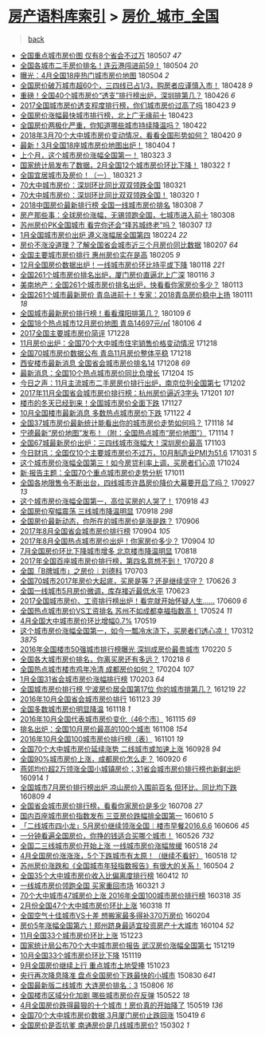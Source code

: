 [房产语料库索引](../../README.md)  > [房价_城市_全国](房价_城市_全国.md)
====
> [back](../README.md)

- [全国重点城市房价图 仅有8个省会不过万](http://jkwz.applinzi.com/ittc/7100347257935365131.html#%E5%85%A8%E5%9B%BD%E9%87%8D%E7%82%B9%E5%9F%8E%E5%B8%82%E6%88%BF%E4%BB%B7%E5%9B%BE+%E4%BB%85%E6%9C%898%E4%B8%AA%E7%9C%81%E4%BC%9A%E4%B8%8D%E8%BF%87%E4%B8%87) 180507 *47* 
- [全国各城市二手房价排名！连云港闯进前59！](http://jkwz.applinzi.com/ittc/7099377667956802576.html#%E5%85%A8%E5%9B%BD%E5%90%84%E5%9F%8E%E5%B8%82%E4%BA%8C%E6%89%8B%E6%88%BF%E4%BB%B7%E6%8E%92%E5%90%8D%EF%BC%81%E8%BF%9E%E4%BA%91%E6%B8%AF%E9%97%AF%E8%BF%9B%E5%89%8D59%EF%BC%81) 180504 *20* 
- [曝光：4月全国18座热门城市房价地图](http://jkwz.applinzi.com/ittc/7099201339487945734.html#%E6%9B%9D%E5%85%89%EF%BC%9A4%E6%9C%88%E5%85%A8%E5%9B%BD18%E5%BA%A7%E7%83%AD%E9%97%A8%E5%9F%8E%E5%B8%82%E6%88%BF%E4%BB%B7%E5%9C%B0%E5%9B%BE) 180504 *2* 
- [全国房价破万城市超60个，三四线已占1/3，购房者应谨慎入市！](http://jkwz.applinzi.com/ittc/7097118035834045456.html#%E5%85%A8%E5%9B%BD%E6%88%BF%E4%BB%B7%E7%A0%B4%E4%B8%87%E5%9F%8E%E5%B8%82%E8%B6%8560%E4%B8%AA%EF%BC%8C%E4%B8%89%E5%9B%9B%E7%BA%BF%E5%B7%B2%E5%8D%A01%2F3%EF%BC%8C%E8%B4%AD%E6%88%BF%E8%80%85%E5%BA%94%E8%B0%A8%E6%85%8E%E5%85%A5%E5%B8%82%EF%BC%81) 180428 *9* 
- [重磅！全国40个城市房价“透支”排行榜出炉，深圳排第几？](http://jkwz.applinzi.com/ittc/7096356630105162758.html#%E9%87%8D%E7%A3%85%EF%BC%81%E5%85%A8%E5%9B%BD40%E4%B8%AA%E5%9F%8E%E5%B8%82%E6%88%BF%E4%BB%B7%E2%80%9C%E9%80%8F%E6%94%AF%E2%80%9D%E6%8E%92%E8%A1%8C%E6%A6%9C%E5%87%BA%E7%82%89%EF%BC%8C%E6%B7%B1%E5%9C%B3%E6%8E%92%E7%AC%AC%E5%87%A0%EF%BC%9F) 180426 *6* 
- [2017全国城市房价透支程度排行榜，你们城市房价过高了吗](http://jkwz.applinzi.com/ittc/7095285945878447115.html#2017%E5%85%A8%E5%9B%BD%E5%9F%8E%E5%B8%82%E6%88%BF%E4%BB%B7%E9%80%8F%E6%94%AF%E7%A8%8B%E5%BA%A6%E6%8E%92%E8%A1%8C%E6%A6%9C%EF%BC%8C%E4%BD%A0%E4%BB%AC%E5%9F%8E%E5%B8%82%E6%88%BF%E4%BB%B7%E8%BF%87%E9%AB%98%E4%BA%86%E5%90%97) 180423 *9* 
- [全国房价涨幅最快城市排行榜，北上广无缘前十](http://jkwz.applinzi.com/ittc/7095138249209283595.html#%E5%85%A8%E5%9B%BD%E6%88%BF%E4%BB%B7%E6%B6%A8%E5%B9%85%E6%9C%80%E5%BF%AB%E5%9F%8E%E5%B8%82%E6%8E%92%E8%A1%8C%E6%A6%9C%EF%BC%8C%E5%8C%97%E4%B8%8A%E5%B9%BF%E6%97%A0%E7%BC%98%E5%89%8D%E5%8D%81) 180423  
- [全国房价两极化严重，你知道哪些城市持续降温吗？](http://jkwz.applinzi.com/ittc/7094377355386815505.html#%E5%85%A8%E5%9B%BD%E6%88%BF%E4%BB%B7%E4%B8%A4%E6%9E%81%E5%8C%96%E4%B8%A5%E9%87%8D%EF%BC%8C%E4%BD%A0%E7%9F%A5%E9%81%93%E5%93%AA%E4%BA%9B%E5%9F%8E%E5%B8%82%E6%8C%81%E7%BB%AD%E9%99%8D%E6%B8%A9%E5%90%97%EF%BC%9F) 180422  
- [2018年3月70个大中城市房价变动情况，看看全国形势如何？](http://jkwz.applinzi.com/ittc/7094208046589019147.html#2018%E5%B9%B43%E6%9C%8870%E4%B8%AA%E5%A4%A7%E4%B8%AD%E5%9F%8E%E5%B8%82%E6%88%BF%E4%BB%B7%E5%8F%98%E5%8A%A8%E6%83%85%E5%86%B5%EF%BC%8C%E7%9C%8B%E7%9C%8B%E5%85%A8%E5%9B%BD%E5%BD%A2%E5%8A%BF%E5%A6%82%E4%BD%95%EF%BC%9F) 180420 *9* 
- [最新！3月全国18座城市房价地图出炉！](http://jkwz.applinzi.com/ittc/7088068670272308235.html#%E6%9C%80%E6%96%B0%EF%BC%813%E6%9C%88%E5%85%A8%E5%9B%BD18%E5%BA%A7%E5%9F%8E%E5%B8%82%E6%88%BF%E4%BB%B7%E5%9C%B0%E5%9B%BE%E5%87%BA%E7%82%89%EF%BC%81) 180404 *1* 
- [上个月，这个城市房价涨幅全国第一！](http://jkwz.applinzi.com/ittc/7083682649703187462.html#%E4%B8%8A%E4%B8%AA%E6%9C%88%EF%BC%8C%E8%BF%99%E4%B8%AA%E5%9F%8E%E5%B8%82%E6%88%BF%E4%BB%B7%E6%B6%A8%E5%B9%85%E5%85%A8%E5%9B%BD%E7%AC%AC%E4%B8%80%EF%BC%81) 180323 *3* 
- [国家统计局发布了数据，2月全国12个城市房价环比下降！](http://jkwz.applinzi.com/ittc/7083215321018401809.html#%E5%9B%BD%E5%AE%B6%E7%BB%9F%E8%AE%A1%E5%B1%80%E5%8F%91%E5%B8%83%E4%BA%86%E6%95%B0%E6%8D%AE%EF%BC%8C2%E6%9C%88%E5%85%A8%E5%9B%BD12%E4%B8%AA%E5%9F%8E%E5%B8%82%E6%88%BF%E4%BB%B7%E7%8E%AF%E6%AF%94%E4%B8%8B%E9%99%8D%EF%BC%81) 180322 *1* 
- [全国宜居城市及房价！（一）](http://jkwz.applinzi.com/ittc/7083020939619222538.html#%E5%85%A8%E5%9B%BD%E5%AE%9C%E5%B1%85%E5%9F%8E%E5%B8%82%E5%8F%8A%E6%88%BF%E4%BB%B7%EF%BC%81%EF%BC%88%E4%B8%80%EF%BC%89) 180321 *3* 
- [70大中城市房价：深圳环比同比双双领跌全国](http://jkwz.applinzi.com/ittc/7082616119162831878.html#70%E5%A4%A7%E4%B8%AD%E5%9F%8E%E5%B8%82%E6%88%BF%E4%BB%B7%EF%BC%9A%E6%B7%B1%E5%9C%B3%E7%8E%AF%E6%AF%94%E5%90%8C%E6%AF%94%E5%8F%8C%E5%8F%8C%E9%A2%86%E8%B7%8C%E5%85%A8%E5%9B%BD) 180321  
- [70大中城市房价：深圳环比同比双双领跌全国！](http://jkwz.applinzi.com/ittc/7082600842098377734.html#70%E5%A4%A7%E4%B8%AD%E5%9F%8E%E5%B8%82%E6%88%BF%E4%BB%B7%EF%BC%9A%E6%B7%B1%E5%9C%B3%E7%8E%AF%E6%AF%94%E5%90%8C%E6%AF%94%E5%8F%8C%E5%8F%8C%E9%A2%86%E8%B7%8C%E5%85%A8%E5%9B%BD%EF%BC%81) 180320 *1* 
- [2018中国房价最新排行榜 全国一线城市房价排名](http://jkwz.applinzi.com/ittc/7078154252717655057.html#2018%E4%B8%AD%E5%9B%BD%E6%88%BF%E4%BB%B7%E6%9C%80%E6%96%B0%E6%8E%92%E8%A1%8C%E6%A6%9C+%E5%85%A8%E5%9B%BD%E4%B8%80%E7%BA%BF%E5%9F%8E%E5%B8%82%E6%88%BF%E4%BB%B7%E6%8E%92%E5%90%8D) 180308 *7* 
- [房产那些事：全球房价涨幅，无锡领跑全国，七城市进入前十](http://jkwz.applinzi.com/ittc/7077655520779715595.html#%E6%88%BF%E4%BA%A7%E9%82%A3%E4%BA%9B%E4%BA%8B%EF%BC%9A%E5%85%A8%E7%90%83%E6%88%BF%E4%BB%B7%E6%B6%A8%E5%B9%85%EF%BC%8C%E6%97%A0%E9%94%A1%E9%A2%86%E8%B7%91%E5%85%A8%E5%9B%BD%EF%BC%8C%E4%B8%83%E5%9F%8E%E5%B8%82%E8%BF%9B%E5%85%A5%E5%89%8D%E5%8D%81) 180308  
- [苏州房价PK全国城市 看完你还会“择苏城终老”吗？](http://jkwz.applinzi.com/ittc/7077776377522947089.html#%E8%8B%8F%E5%B7%9E%E6%88%BF%E4%BB%B7PK%E5%85%A8%E5%9B%BD%E5%9F%8E%E5%B8%82+%E7%9C%8B%E5%AE%8C%E4%BD%A0%E8%BF%98%E4%BC%9A%E2%80%9C%E6%8B%A9%E8%8B%8F%E5%9F%8E%E7%BB%88%E8%80%81%E2%80%9D%E5%90%97%EF%BC%9F) 180307 *13* 
- [1月全国城市房价出炉 遵义涨幅居全国第四](http://jkwz.applinzi.com/ittc/7073699949131072519.html#1%E6%9C%88%E5%85%A8%E5%9B%BD%E5%9F%8E%E5%B8%82%E6%88%BF%E4%BB%B7%E5%87%BA%E7%82%89+%E9%81%B5%E4%B9%89%E6%B6%A8%E5%B9%85%E5%B1%85%E5%85%A8%E5%9B%BD%E7%AC%AC%E5%9B%9B) 180224 *22* 
- [房价不涨没道理？了解全国省会城市近三个月房价同比数据](http://jkwz.applinzi.com/ittc/7067347836033565703.html#%E6%88%BF%E4%BB%B7%E4%B8%8D%E6%B6%A8%E6%B2%A1%E9%81%93%E7%90%86%EF%BC%9F%E4%BA%86%E8%A7%A3%E5%85%A8%E5%9B%BD%E7%9C%81%E4%BC%9A%E5%9F%8E%E5%B8%82%E8%BF%91%E4%B8%89%E4%B8%AA%E6%9C%88%E6%88%BF%E4%BB%B7%E5%90%8C%E6%AF%94%E6%95%B0%E6%8D%AE) 180207 *64* 
- [全国主要城市房价排行 惠州房价实在是高](http://jkwz.applinzi.com/ittc/7066611949331022865.html#%E5%85%A8%E5%9B%BD%E4%B8%BB%E8%A6%81%E5%9F%8E%E5%B8%82%E6%88%BF%E4%BB%B7%E6%8E%92%E8%A1%8C+%E6%83%A0%E5%B7%9E%E6%88%BF%E4%BB%B7%E5%AE%9E%E5%9C%A8%E6%98%AF%E9%AB%98) 180205 *9* 
- [12月全国房价数据出炉！一线城市房价环比持平或下降](http://jkwz.applinzi.com/ittc/7059850782340285457.html#12%E6%9C%88%E5%85%A8%E5%9B%BD%E6%88%BF%E4%BB%B7%E6%95%B0%E6%8D%AE%E5%87%BA%E7%82%89%EF%BC%81%E4%B8%80%E7%BA%BF%E5%9F%8E%E5%B8%82%E6%88%BF%E4%BB%B7%E7%8E%AF%E6%AF%94%E6%8C%81%E5%B9%B3%E6%88%96%E4%B8%8B%E9%99%8D) 180118 *221* 
- [全国261个城市房价排名出炉，厦门房价直逼北上广深](http://jkwz.applinzi.com/ittc/7059281717745943568.html#%E5%85%A8%E5%9B%BD261%E4%B8%AA%E5%9F%8E%E5%B8%82%E6%88%BF%E4%BB%B7%E6%8E%92%E5%90%8D%E5%87%BA%E7%82%89%EF%BC%8C%E5%8E%A6%E9%97%A8%E6%88%BF%E4%BB%B7%E7%9B%B4%E9%80%BC%E5%8C%97%E4%B8%8A%E5%B9%BF%E6%B7%B1) 180116 *3* 
- [美南地产：全国261个城市房价排名出炉，快看看你家房价多少？](http://jkwz.applinzi.com/ittc/7058023132638479366.html#%E7%BE%8E%E5%8D%97%E5%9C%B0%E4%BA%A7%EF%BC%9A%E5%85%A8%E5%9B%BD261%E4%B8%AA%E5%9F%8E%E5%B8%82%E6%88%BF%E4%BB%B7%E6%8E%92%E5%90%8D%E5%87%BA%E7%82%89%EF%BC%8C%E5%BF%AB%E7%9C%8B%E7%9C%8B%E4%BD%A0%E5%AE%B6%E6%88%BF%E4%BB%B7%E5%A4%9A%E5%B0%91%EF%BC%9F) 180113  
- [全国261个城市最新房价 青岛进前十！专家：2018青岛房价稳中上扬](http://jkwz.applinzi.com/ittc/7057323287833478154.html#%E5%85%A8%E5%9B%BD261%E4%B8%AA%E5%9F%8E%E5%B8%82%E6%9C%80%E6%96%B0%E6%88%BF%E4%BB%B7+%E9%9D%92%E5%B2%9B%E8%BF%9B%E5%89%8D%E5%8D%81%EF%BC%81%E4%B8%93%E5%AE%B6%EF%BC%9A2018%E9%9D%92%E5%B2%9B%E6%88%BF%E4%BB%B7%E7%A8%B3%E4%B8%AD%E4%B8%8A%E6%89%AC) 180111 *18* 
- [全国城市最新房价排行榜！看看濮阳排第几？](http://jkwz.applinzi.com/ittc/7056629235563627537.html#%E5%85%A8%E5%9B%BD%E5%9F%8E%E5%B8%82%E6%9C%80%E6%96%B0%E6%88%BF%E4%BB%B7%E6%8E%92%E8%A1%8C%E6%A6%9C%EF%BC%81%E7%9C%8B%E7%9C%8B%E6%BF%AE%E9%98%B3%E6%8E%92%E7%AC%AC%E5%87%A0%EF%BC%9F) 180109 *6* 
- [全国18个热点城市12月房价地图 青岛14697元/㎡](http://jkwz.applinzi.com/ittc/7055508671792940049.html#%E5%85%A8%E5%9B%BD18%E4%B8%AA%E7%83%AD%E7%82%B9%E5%9F%8E%E5%B8%8212%E6%9C%88%E6%88%BF%E4%BB%B7%E5%9C%B0%E5%9B%BE+%E9%9D%92%E5%B2%9B14697%E5%85%83%2F%E3%8E%A1) 180106 *4* 
- [2017全国主要城市房价简评](http://jkwz.applinzi.com/ittc/7052150398373069841.html#2017%E5%85%A8%E5%9B%BD%E4%B8%BB%E8%A6%81%E5%9F%8E%E5%B8%82%E6%88%BF%E4%BB%B7%E7%AE%80%E8%AF%84) 171228  
- [11月房价出炉：全国70个大中城市住宅销售价格变动情况](http://jkwz.applinzi.com/ittc/7048462745647711248.html#11%E6%9C%88%E6%88%BF%E4%BB%B7%E5%87%BA%E7%82%89%EF%BC%9A%E5%85%A8%E5%9B%BD70%E4%B8%AA%E5%A4%A7%E4%B8%AD%E5%9F%8E%E5%B8%82%E4%BD%8F%E5%AE%85%E9%94%80%E5%94%AE%E4%BB%B7%E6%A0%BC%E5%8F%98%E5%8A%A8%E6%83%85%E5%86%B5) 171218  
- [全国70城市房价数据公布 青岛11月房价整体平稳](http://jkwz.applinzi.com/ittc/7048432529084777488.html#%E5%85%A8%E5%9B%BD70%E5%9F%8E%E5%B8%82%E6%88%BF%E4%BB%B7%E6%95%B0%E6%8D%AE%E5%85%AC%E5%B8%83+%E9%9D%92%E5%B2%9B11%E6%9C%88%E6%88%BF%E4%BB%B7%E6%95%B4%E4%BD%93%E5%B9%B3%E7%A8%B3) 171218  
- [西安楼市最新消息 全国省会城市房价排名14](http://jkwz.applinzi.com/ittc/7044673342013965328.html#%E8%A5%BF%E5%AE%89%E6%A5%BC%E5%B8%82%E6%9C%80%E6%96%B0%E6%B6%88%E6%81%AF+%E5%85%A8%E5%9B%BD%E7%9C%81%E4%BC%9A%E5%9F%8E%E5%B8%82%E6%88%BF%E4%BB%B7%E6%8E%92%E5%90%8D14) 171208 *69* 
- [最新消息：全国10个热点城市房价同比负增长](http://jkwz.applinzi.com/ittc/7043225037769802768.html#%E6%9C%80%E6%96%B0%E6%B6%88%E6%81%AF%EF%BC%9A%E5%85%A8%E5%9B%BD10%E4%B8%AA%E7%83%AD%E7%82%B9%E5%9F%8E%E5%B8%82%E6%88%BF%E4%BB%B7%E5%90%8C%E6%AF%94%E8%B4%9F%E5%A2%9E%E9%95%BF) 171204 *15* 
- [今日之声：11月主流城市二手房房价排行出炉，南京位列全国第七](http://jkwz.applinzi.com/ittc/7042613662487938064.html#%E4%BB%8A%E6%97%A5%E4%B9%8B%E5%A3%B0%EF%BC%9A11%E6%9C%88%E4%B8%BB%E6%B5%81%E5%9F%8E%E5%B8%82%E4%BA%8C%E6%89%8B%E6%88%BF%E6%88%BF%E4%BB%B7%E6%8E%92%E8%A1%8C%E5%87%BA%E7%82%89%EF%BC%8C%E5%8D%97%E4%BA%AC%E4%BD%8D%E5%88%97%E5%85%A8%E5%9B%BD%E7%AC%AC%E4%B8%83) 171202  
- [2017年11月全国省会城市房价排行榜：杭州房价逼近3字头](http://jkwz.applinzi.com/ittc/7042155654960120848.html#2017%E5%B9%B411%E6%9C%88%E5%85%A8%E5%9B%BD%E7%9C%81%E4%BC%9A%E5%9F%8E%E5%B8%82%E6%88%BF%E4%BB%B7%E6%8E%92%E8%A1%8C%E6%A6%9C%EF%BC%9A%E6%9D%AD%E5%B7%9E%E6%88%BF%E4%BB%B7%E9%80%BC%E8%BF%913%E5%AD%97%E5%A4%B4) 171201 *101* 
- [楼市的冬天已经到来！全国城市房价全面下跌](http://jkwz.applinzi.com/ittc/7040535589441504273.html#%E6%A5%BC%E5%B8%82%E7%9A%84%E5%86%AC%E5%A4%A9%E5%B7%B2%E7%BB%8F%E5%88%B0%E6%9D%A5%EF%BC%81%E5%85%A8%E5%9B%BD%E5%9F%8E%E5%B8%82%E6%88%BF%E4%BB%B7%E5%85%A8%E9%9D%A2%E4%B8%8B%E8%B7%8C) 171127  
- [10月全国楼市最新消息 多数热点城市房价下跌](http://jkwz.applinzi.com/ittc/7038737465685328912.html#10%E6%9C%88%E5%85%A8%E5%9B%BD%E6%A5%BC%E5%B8%82%E6%9C%80%E6%96%B0%E6%B6%88%E6%81%AF+%E5%A4%9A%E6%95%B0%E7%83%AD%E7%82%B9%E5%9F%8E%E5%B8%82%E6%88%BF%E4%BB%B7%E4%B8%8B%E8%B7%8C) 171122 *4* 
- [全国37城市房价最新统计能看出你的城市房价走势如何吗？](http://jkwz.applinzi.com/ittc/7037344746895311888.html#%E5%85%A8%E5%9B%BD37%E5%9F%8E%E5%B8%82%E6%88%BF%E4%BB%B7%E6%9C%80%E6%96%B0%E7%BB%9F%E8%AE%A1%E8%83%BD%E7%9C%8B%E5%87%BA%E4%BD%A0%E7%9A%84%E5%9F%8E%E5%B8%82%E6%88%BF%E4%BB%B7%E8%B5%B0%E5%8A%BF%E5%A6%82%E4%BD%95%E5%90%97%EF%BC%9F) 171118 *14* 
- [宁德最新“房价地图”发布！（附：全国热点城市“房价地图”）](http://jkwz.applinzi.com/ittc/7035857465936184336.html#%E5%AE%81%E5%BE%B7%E6%9C%80%E6%96%B0%E2%80%9C%E6%88%BF%E4%BB%B7%E5%9C%B0%E5%9B%BE%E2%80%9D%E5%8F%91%E5%B8%83%EF%BC%81%EF%BC%88%E9%99%84%EF%BC%9A%E5%85%A8%E5%9B%BD%E7%83%AD%E7%82%B9%E5%9F%8E%E5%B8%82%E2%80%9C%E6%88%BF%E4%BB%B7%E5%9C%B0%E5%9B%BE%E2%80%9D%EF%BC%89) 171114 *1* 
- [全国67城最新房价出炉：三四线城市涨幅大！深圳房价最高](http://jkwz.applinzi.com/ittc/7031680375808590865.html#%E5%85%A8%E5%9B%BD67%E5%9F%8E%E6%9C%80%E6%96%B0%E6%88%BF%E4%BB%B7%E5%87%BA%E7%82%89%EF%BC%9A%E4%B8%89%E5%9B%9B%E7%BA%BF%E5%9F%8E%E5%B8%82%E6%B6%A8%E5%B9%85%E5%A4%A7%EF%BC%81%E6%B7%B1%E5%9C%B3%E6%88%BF%E4%BB%B7%E6%9C%80%E9%AB%98) 171103  
- [今日财讯：全国仅10个主要城市房价不过万，10月制造业PMI为51.6](http://jkwz.applinzi.com/ittc/7030642626531951632.html#%E4%BB%8A%E6%97%A5%E8%B4%A2%E8%AE%AF%EF%BC%9A%E5%85%A8%E5%9B%BD%E4%BB%8510%E4%B8%AA%E4%B8%BB%E8%A6%81%E5%9F%8E%E5%B8%82%E6%88%BF%E4%BB%B7%E4%B8%8D%E8%BF%87%E4%B8%87%EF%BC%8C10%E6%9C%88%E5%88%B6%E9%80%A0%E4%B8%9APMI%E4%B8%BA51.6) 171031 *5* 
- [这个城市房价涨幅全国第三！如今房贷利率上调，买房者们心凉](http://jkwz.applinzi.com/ittc/7028065120100549649.html#%E8%BF%99%E4%B8%AA%E5%9F%8E%E5%B8%82%E6%88%BF%E4%BB%B7%E6%B6%A8%E5%B9%85%E5%85%A8%E5%9B%BD%E7%AC%AC%E4%B8%89%EF%BC%81%E5%A6%82%E4%BB%8A%E6%88%BF%E8%B4%B7%E5%88%A9%E7%8E%87%E4%B8%8A%E8%B0%83%EF%BC%8C%E4%B9%B0%E6%88%BF%E8%80%85%E4%BB%AC%E5%BF%83%E5%87%89) 171024  
- [新·报告主题：全国70个重点城市房价走势分析](http://jkwz.applinzi.com/ittc/7023123935711986704.html#%E6%96%B0%C2%B7%E6%8A%A5%E5%91%8A%E4%B8%BB%E9%A2%98%EF%BC%9A%E5%85%A8%E5%9B%BD70%E4%B8%AA%E9%87%8D%E7%82%B9%E5%9F%8E%E5%B8%82%E6%88%BF%E4%BB%B7%E8%B5%B0%E5%8A%BF%E5%88%86%E6%9E%90) 171011  
- [全国各地限售令不断出台，四线城市许昌房价降价大幕要开启了吗？](http://jkwz.applinzi.com/ittc/7017996740018570256.html#%E5%85%A8%E5%9B%BD%E5%90%84%E5%9C%B0%E9%99%90%E5%94%AE%E4%BB%A4%E4%B8%8D%E6%96%AD%E5%87%BA%E5%8F%B0%EF%BC%8C%E5%9B%9B%E7%BA%BF%E5%9F%8E%E5%B8%82%E8%AE%B8%E6%98%8C%E6%88%BF%E4%BB%B7%E9%99%8D%E4%BB%B7%E5%A4%A7%E5%B9%95%E8%A6%81%E5%BC%80%E5%90%AF%E4%BA%86%E5%90%97%EF%BC%9F) 170927 *13* 
- [这个城市房价涨幅全国第一，高位买房的人哭了！](http://jkwz.applinzi.com/ittc/7014691601287496720.html#%E8%BF%99%E4%B8%AA%E5%9F%8E%E5%B8%82%E6%88%BF%E4%BB%B7%E6%B6%A8%E5%B9%85%E5%85%A8%E5%9B%BD%E7%AC%AC%E4%B8%80%EF%BC%8C%E9%AB%98%E4%BD%8D%E4%B9%B0%E6%88%BF%E7%9A%84%E4%BA%BA%E5%93%AD%E4%BA%86%EF%BC%81) 170918 *43* 
- [全国房价窄幅震荡 三线城市降温明显](http://jkwz.applinzi.com/ittc/7014592943552463889.html#%E5%85%A8%E5%9B%BD%E6%88%BF%E4%BB%B7%E7%AA%84%E5%B9%85%E9%9C%87%E8%8D%A1+%E4%B8%89%E7%BA%BF%E5%9F%8E%E5%B8%82%E9%99%8D%E6%B8%A9%E6%98%8E%E6%98%BE) 170918 *298* 
- [全国房价最新动态，你所在的城市房价是涨是跌？](http://jkwz.applinzi.com/ittc/7010209441599980560.html#%E5%85%A8%E5%9B%BD%E6%88%BF%E4%BB%B7%E6%9C%80%E6%96%B0%E5%8A%A8%E6%80%81%EF%BC%8C%E4%BD%A0%E6%89%80%E5%9C%A8%E7%9A%84%E5%9F%8E%E5%B8%82%E6%88%BF%E4%BB%B7%E6%98%AF%E6%B6%A8%E6%98%AF%E8%B7%8C%EF%BC%9F) 170906  
- [2017年8月全国省会城市房价排行榜](http://jkwz.applinzi.com/ittc/7009501604607427600.html#2017%E5%B9%B48%E6%9C%88%E5%85%A8%E5%9B%BD%E7%9C%81%E4%BC%9A%E5%9F%8E%E5%B8%82%E6%88%BF%E4%BB%B7%E6%8E%92%E8%A1%8C%E6%A6%9C) 170904 *105* 
- [2017年8月全国热点城市房价出炉！你家房价多少？](http://jkwz.applinzi.com/ittc/7009483663811822608.html#2017%E5%B9%B48%E6%9C%88%E5%85%A8%E5%9B%BD%E7%83%AD%E7%82%B9%E5%9F%8E%E5%B8%82%E6%88%BF%E4%BB%B7%E5%87%BA%E7%82%89%EF%BC%81%E4%BD%A0%E5%AE%B6%E6%88%BF%E4%BB%B7%E5%A4%9A%E5%B0%91%EF%BC%9F) 170904 *10* 
- [7月全国房价环比下降城市增多 北京楼市降温明显](http://jkwz.applinzi.com/ittc/7003175269425480720.html#7%E6%9C%88%E5%85%A8%E5%9B%BD%E6%88%BF%E4%BB%B7%E7%8E%AF%E6%AF%94%E4%B8%8B%E9%99%8D%E5%9F%8E%E5%B8%82%E5%A2%9E%E5%A4%9A+%E5%8C%97%E4%BA%AC%E6%A5%BC%E5%B8%82%E9%99%8D%E6%B8%A9%E6%98%8E%E6%98%BE) 170818  
- [2017年全国百座城市房价排行榜，第四名意想不到！](http://jkwz.applinzi.com/ittc/6992331570919506960.html#2017%E5%B9%B4%E5%85%A8%E5%9B%BD%E7%99%BE%E5%BA%A7%E5%9F%8E%E5%B8%82%E6%88%BF%E4%BB%B7%E6%8E%92%E8%A1%8C%E6%A6%9C%EF%BC%8C%E7%AC%AC%E5%9B%9B%E5%90%8D%E6%84%8F%E6%83%B3%E4%B8%8D%E5%88%B0%EF%BC%81) 170720 *8* 
- [全国「B牌城市」之房价︱刘德科](http://jkwz.applinzi.com/ittc/6986044966953288709.html#%E5%85%A8%E5%9B%BD%E3%80%8CB%E7%89%8C%E5%9F%8E%E5%B8%82%E3%80%8D%E4%B9%8B%E6%88%BF%E4%BB%B7%EF%B8%B1%E5%88%98%E5%BE%B7%E7%A7%91) 170703  
- [全国70城市2017年房价大起底，买房是等？还是继续坚守？](http://jkwz.applinzi.com/ittc/6983444176099083268.html#%E5%85%A8%E5%9B%BD70%E5%9F%8E%E5%B8%822017%E5%B9%B4%E6%88%BF%E4%BB%B7%E5%A4%A7%E8%B5%B7%E5%BA%95%EF%BC%8C%E4%B9%B0%E6%88%BF%E6%98%AF%E7%AD%89%EF%BC%9F%E8%BF%98%E6%98%AF%E7%BB%A7%E7%BB%AD%E5%9D%9A%E5%AE%88%EF%BC%9F) 170626 *3* 
- [全国一线城市5月房价微调，库存接近最低水平](http://jkwz.applinzi.com/ittc/6982351701259322372.html#%E5%85%A8%E5%9B%BD%E4%B8%80%E7%BA%BF%E5%9F%8E%E5%B8%825%E6%9C%88%E6%88%BF%E4%BB%B7%E5%BE%AE%E8%B0%83%EF%BC%8C%E5%BA%93%E5%AD%98%E6%8E%A5%E8%BF%91%E6%9C%80%E4%BD%8E%E6%B0%B4%E5%B9%B3) 170623  
- [2017全国城市房价、工资排行榜出炉！看完就开始怀疑人生……](http://jkwz.applinzi.com/ittc/6977186833438868485.html#2017%E5%85%A8%E5%9B%BD%E5%9F%8E%E5%B8%82%E6%88%BF%E4%BB%B7%E3%80%81%E5%B7%A5%E8%B5%84%E6%8E%92%E8%A1%8C%E6%A6%9C%E5%87%BA%E7%82%89%EF%BC%81%E7%9C%8B%E5%AE%8C%E5%B0%B1%E5%BC%80%E5%A7%8B%E6%80%80%E7%96%91%E4%BA%BA%E7%94%9F%E2%80%A6%E2%80%A6) 170609 *6* 
- [全国热点城市房价VS工资排名 苏州不如成都幸福指数高！](http://jkwz.applinzi.com/ittc/6971239546996917253.html#%E5%85%A8%E5%9B%BD%E7%83%AD%E7%82%B9%E5%9F%8E%E5%B8%82%E6%88%BF%E4%BB%B7VS%E5%B7%A5%E8%B5%84%E6%8E%92%E5%90%8D+%E8%8B%8F%E5%B7%9E%E4%B8%8D%E5%A6%82%E6%88%90%E9%83%BD%E5%B9%B8%E7%A6%8F%E6%8C%87%E6%95%B0%E9%AB%98%EF%BC%81) 170524 *11* 
- [4月全国大中城市房价环比增幅0.7%](http://jkwz.applinzi.com/ittc/6969168327531299844.html#4%E6%9C%88%E5%85%A8%E5%9B%BD%E5%A4%A7%E4%B8%AD%E5%9F%8E%E5%B8%82%E6%88%BF%E4%BB%B7%E7%8E%AF%E6%AF%94%E5%A2%9E%E5%B9%850.7%25) 170519  
- [这个城市房价涨幅全国第一，如今一瓢冷水浇下，买房者们透心凉！](http://jkwz.applinzi.com/ittc/6944254745580667909.html#%E8%BF%99%E4%B8%AA%E5%9F%8E%E5%B8%82%E6%88%BF%E4%BB%B7%E6%B6%A8%E5%B9%85%E5%85%A8%E5%9B%BD%E7%AC%AC%E4%B8%80%EF%BC%8C%E5%A6%82%E4%BB%8A%E4%B8%80%E7%93%A2%E5%86%B7%E6%B0%B4%E6%B5%87%E4%B8%8B%EF%BC%8C%E4%B9%B0%E6%88%BF%E8%80%85%E4%BB%AC%E9%80%8F%E5%BF%83%E5%87%89%EF%BC%81) 170312 *3875* 
- [2016年全国楼市50强城市排行榜曝光 深圳成房价最贵城市](http://jkwz.applinzi.com/ittc/6936833667812033541.html#2016%E5%B9%B4%E5%85%A8%E5%9B%BD%E6%A5%BC%E5%B8%8250%E5%BC%BA%E5%9F%8E%E5%B8%82%E6%8E%92%E8%A1%8C%E6%A6%9C%E6%9B%9D%E5%85%89+%E6%B7%B1%E5%9C%B3%E6%88%90%E6%88%BF%E4%BB%B7%E6%9C%80%E8%B4%B5%E5%9F%8E%E5%B8%82) 170220 *5* 
- [全国各大城市房价排名，你离买房还有多远？](http://jkwz.applinzi.com/ittc/6935651268642210821.html#%E5%85%A8%E5%9B%BD%E5%90%84%E5%A4%A7%E5%9F%8E%E5%B8%82%E6%88%BF%E4%BB%B7%E6%8E%92%E5%90%8D%EF%BC%8C%E4%BD%A0%E7%A6%BB%E4%B9%B0%E6%88%BF%E8%BF%98%E6%9C%89%E5%A4%9A%E8%BF%9C%EF%BC%9F) 170218 *6* 
- [全国热点城市楼市鸡年冷清 成都房价如何？](http://jkwz.applinzi.com/ittc/6930874809243403268.html#%E5%85%A8%E5%9B%BD%E7%83%AD%E7%82%B9%E5%9F%8E%E5%B8%82%E6%A5%BC%E5%B8%82%E9%B8%A1%E5%B9%B4%E5%86%B7%E6%B8%85+%E6%88%90%E9%83%BD%E6%88%BF%E4%BB%B7%E5%A6%82%E4%BD%95%EF%BC%9F) 170204 *107* 
- [1月全国31省会城市房价涨幅排行榜](http://jkwz.applinzi.com/ittc/6930470973232120837.html#1%E6%9C%88%E5%85%A8%E5%9B%BD31%E7%9C%81%E4%BC%9A%E5%9F%8E%E5%B8%82%E6%88%BF%E4%BB%B7%E6%B6%A8%E5%B9%85%E6%8E%92%E8%A1%8C%E6%A6%9C) 170203 *64* 
- [全国城市房价排行榜 宁波房价居全国第17位 你的城市排第几？](http://jkwz.applinzi.com/ittc/6913387315077841924.html#%E5%85%A8%E5%9B%BD%E5%9F%8E%E5%B8%82%E6%88%BF%E4%BB%B7%E6%8E%92%E8%A1%8C%E6%A6%9C+%E5%AE%81%E6%B3%A2%E6%88%BF%E4%BB%B7%E5%B1%85%E5%85%A8%E5%9B%BD%E7%AC%AC17%E4%BD%8D+%E4%BD%A0%E7%9A%84%E5%9F%8E%E5%B8%82%E6%8E%92%E7%AC%AC%E5%87%A0%EF%BC%9F) 161219 *22* 
- [2016年10月全国省会城市房价排行](http://jkwz.applinzi.com/ittc/6903753872035546117.html#2016%E5%B9%B410%E6%9C%88%E5%85%A8%E5%9B%BD%E7%9C%81%E4%BC%9A%E5%9F%8E%E5%B8%82%E6%88%BF%E4%BB%B7%E6%8E%92%E8%A1%8C) 161123 *39* 
- [全国多数城市房价明显降温](http://jkwz.applinzi.com/ittc/6901929808287499268.html#%E5%85%A8%E5%9B%BD%E5%A4%9A%E6%95%B0%E5%9F%8E%E5%B8%82%E6%88%BF%E4%BB%B7%E6%98%8E%E6%98%BE%E9%99%8D%E6%B8%A9) 161118 *1* 
- [2016年10月全国代表城市房价变化（46个市）](http://jkwz.applinzi.com/ittc/6900703120513844228.html#2016%E5%B9%B410%E6%9C%88%E5%85%A8%E5%9B%BD%E4%BB%A3%E8%A1%A8%E5%9F%8E%E5%B8%82%E6%88%BF%E4%BB%B7%E5%8F%98%E5%8C%96%EF%BC%8846%E4%B8%AA%E5%B8%82%EF%BC%89) 161115 *69* 
- [排名出炉：全国10月房价最高的100个城市](http://jkwz.applinzi.com/ittc/6897748253432349701.html#%E6%8E%92%E5%90%8D%E5%87%BA%E7%82%89%EF%BC%9A%E5%85%A8%E5%9B%BD10%E6%9C%88%E6%88%BF%E4%BB%B7%E6%9C%80%E9%AB%98%E7%9A%84100%E4%B8%AA%E5%9F%8E%E5%B8%82) 161108 *154* 
- [2016年10月全国100城市房价排行榜（表）](http://jkwz.applinzi.com/ittc/6895552471878861828.html#2016%E5%B9%B410%E6%9C%88%E5%85%A8%E5%9B%BD100%E5%9F%8E%E5%B8%82%E6%88%BF%E4%BB%B7%E6%8E%92%E8%A1%8C%E6%A6%9C%EF%BC%88%E8%A1%A8%EF%BC%89) 161101 *19* 
- [全国70个大中城市房价延续涨势 二线城市或加速上涨](http://jkwz.applinzi.com/ittc/6882998540363629573.html#%E5%85%A8%E5%9B%BD70%E4%B8%AA%E5%A4%A7%E4%B8%AD%E5%9F%8E%E5%B8%82%E6%88%BF%E4%BB%B7%E5%BB%B6%E7%BB%AD%E6%B6%A8%E5%8A%BF+%E4%BA%8C%E7%BA%BF%E5%9F%8E%E5%B8%82%E6%88%96%E5%8A%A0%E9%80%9F%E4%B8%8A%E6%B6%A8) 160928 *94* 
- [全国90%城市房价上涨，成都房价怎么走？](http://jkwz.applinzi.com/ittc/6880013760353272836.html#%E5%85%A8%E5%9B%BD90%25%E5%9F%8E%E5%B8%82%E6%88%BF%E4%BB%B7%E4%B8%8A%E6%B6%A8%EF%BC%8C%E6%88%90%E9%83%BD%E6%88%BF%E4%BB%B7%E6%80%8E%E4%B9%88%E8%B5%B0%EF%BC%9F) 160920 *6* 
- [燕郊均价超2万领涨全国小城镇房价；31省会城市房价排行榜也新鲜出炉](http://jkwz.applinzi.com/ittc/6877679571402490885.html#%E7%87%95%E9%83%8A%E5%9D%87%E4%BB%B7%E8%B6%852%E4%B8%87%E9%A2%86%E6%B6%A8%E5%85%A8%E5%9B%BD%E5%B0%8F%E5%9F%8E%E9%95%87%E6%88%BF%E4%BB%B7%EF%BC%9B31%E7%9C%81%E4%BC%9A%E5%9F%8E%E5%B8%82%E6%88%BF%E4%BB%B7%E6%8E%92%E8%A1%8C%E6%A6%9C%E4%B9%9F%E6%96%B0%E9%B2%9C%E5%87%BA%E7%82%89) 160914 *1* 
- [全国城市7月房价排行榜出炉 凉山房价入围前百名 但环比、同比均下跌](http://jkwz.applinzi.com/ittc/6864347708965520388.html#%E5%85%A8%E5%9B%BD%E5%9F%8E%E5%B8%827%E6%9C%88%E6%88%BF%E4%BB%B7%E6%8E%92%E8%A1%8C%E6%A6%9C%E5%87%BA%E7%82%89+%E5%87%89%E5%B1%B1%E6%88%BF%E4%BB%B7%E5%85%A5%E5%9B%B4%E5%89%8D%E7%99%BE%E5%90%8D+%E4%BD%86%E7%8E%AF%E6%AF%94%E3%80%81%E5%90%8C%E6%AF%94%E5%9D%87%E4%B8%8B%E8%B7%8C) 160809 *4* 
- [全国省会城市房价排行榜，看看你家房价是多少](http://jkwz.applinzi.com/ittc/6852538281014854661.html#%E5%85%A8%E5%9B%BD%E7%9C%81%E4%BC%9A%E5%9F%8E%E5%B8%82%E6%88%BF%E4%BB%B7%E6%8E%92%E8%A1%8C%E6%A6%9C%EF%BC%8C%E7%9C%8B%E7%9C%8B%E4%BD%A0%E5%AE%B6%E6%88%BF%E4%BB%B7%E6%98%AF%E5%A4%9A%E5%B0%91) 160708 *27* 
- [国内百座城市房价指数发布 三亚房价跌幅排全国第一](http://jkwz.applinzi.com/ittc/6842040200418821125.html#%E5%9B%BD%E5%86%85%E7%99%BE%E5%BA%A7%E5%9F%8E%E5%B8%82%E6%88%BF%E4%BB%B7%E6%8C%87%E6%95%B0%E5%8F%91%E5%B8%83+%E4%B8%89%E4%BA%9A%E6%88%BF%E4%BB%B7%E8%B7%8C%E5%B9%85%E6%8E%92%E5%85%A8%E5%9B%BD%E7%AC%AC%E4%B8%80) 160610 *5* 
- [「二线城市四小龙」5月房价继续领涨全国︱楼市早餐2016.6.6](http://jkwz.applinzi.com/ittc/6840489290601350149.html#%E3%80%8C%E4%BA%8C%E7%BA%BF%E5%9F%8E%E5%B8%82%E5%9B%9B%E5%B0%8F%E9%BE%99%E3%80%8D5%E6%9C%88%E6%88%BF%E4%BB%B7%E7%BB%A7%E7%BB%AD%E9%A2%86%E6%B6%A8%E5%85%A8%E5%9B%BD%EF%B8%B1%E6%A5%BC%E5%B8%82%E6%97%A9%E9%A4%902016.6.6) 160606 *45* 
- [一分钟看遍全国房价，你挣的钱适合买哪个城市！](http://jkwz.applinzi.com/ittc/6836444505947243524.html#%E4%B8%80%E5%88%86%E9%92%9F%E7%9C%8B%E9%81%8D%E5%85%A8%E5%9B%BD%E6%88%BF%E4%BB%B7%EF%BC%8C%E4%BD%A0%E6%8C%A3%E7%9A%84%E9%92%B1%E9%80%82%E5%90%88%E4%B9%B0%E5%93%AA%E4%B8%AA%E5%9F%8E%E5%B8%82%EF%BC%81) 160526 *732* 
- [全国二三线城市房价开始上涨 一线城市房价涨幅放缓](http://jkwz.applinzi.com/ittc/6833576950039577605.html#%E5%85%A8%E5%9B%BD%E4%BA%8C%E4%B8%89%E7%BA%BF%E5%9F%8E%E5%B8%82%E6%88%BF%E4%BB%B7%E5%BC%80%E5%A7%8B%E4%B8%8A%E6%B6%A8+%E4%B8%80%E7%BA%BF%E5%9F%8E%E5%B8%82%E6%88%BF%E4%BB%B7%E6%B6%A8%E5%B9%85%E6%94%BE%E7%BC%93) 160518 *24* 
- [4月全国房价涨涨涨，5个下跌城市有太原！（继续不看好）](http://jkwz.applinzi.com/ittc/6833525483702322181.html#4%E6%9C%88%E5%85%A8%E5%9B%BD%E6%88%BF%E4%BB%B7%E6%B6%A8%E6%B6%A8%E6%B6%A8%EF%BC%8C5%E4%B8%AA%E4%B8%8B%E8%B7%8C%E5%9F%8E%E5%B8%82%E6%9C%89%E5%A4%AA%E5%8E%9F%EF%BC%81%EF%BC%88%E7%BB%A7%E7%BB%AD%E4%B8%8D%E7%9C%8B%E5%A5%BD%EF%BC%89) 160518 *12* 
- [苏州房价涨跌和《全国城市年轻指数报告》有很大的关系！](http://jkwz.applinzi.com/ittc/6828420679728628740.html#%E8%8B%8F%E5%B7%9E%E6%88%BF%E4%BB%B7%E6%B6%A8%E8%B7%8C%E5%92%8C%E3%80%8A%E5%85%A8%E5%9B%BD%E5%9F%8E%E5%B8%82%E5%B9%B4%E8%BD%BB%E6%8C%87%E6%95%B0%E6%8A%A5%E5%91%8A%E3%80%8B%E6%9C%89%E5%BE%88%E5%A4%A7%E7%9A%84%E5%85%B3%E7%B3%BB%EF%BC%81) 160504 *2* 
- [全国35个大中城市房价收入比偏离度排行榜](http://jkwz.applinzi.com/ittc/6820203309679772677.html#%E5%85%A8%E5%9B%BD35%E4%B8%AA%E5%A4%A7%E4%B8%AD%E5%9F%8E%E5%B8%82%E6%88%BF%E4%BB%B7%E6%94%B6%E5%85%A5%E6%AF%94%E5%81%8F%E7%A6%BB%E5%BA%A6%E6%8E%92%E8%A1%8C%E6%A6%9C) 160412 *10* 
- [一线城市房价领跑全国 买家重回市场](http://jkwz.applinzi.com/ittc/6812052892596831236.html#%E4%B8%80%E7%BA%BF%E5%9F%8E%E5%B8%82%E6%88%BF%E4%BB%B7%E9%A2%86%E8%B7%91%E5%85%A8%E5%9B%BD+%E4%B9%B0%E5%AE%B6%E9%87%8D%E5%9B%9E%E5%B8%82%E5%9C%BA) 160321 *3* 
- [70个大中城市47城房价上涨 2016年全国100城市房价排行榜](http://jkwz.applinzi.com/ittc/6810895280769598469.html#70%E4%B8%AA%E5%A4%A7%E4%B8%AD%E5%9F%8E%E5%B8%8247%E5%9F%8E%E6%88%BF%E4%BB%B7%E4%B8%8A%E6%B6%A8+2016%E5%B9%B4%E5%85%A8%E5%9B%BD100%E5%9F%8E%E5%B8%82%E6%88%BF%E4%BB%B7%E6%8E%92%E8%A1%8C%E6%A6%9C) 160318 *35* 
- [2月份全国47个大中城市房价环比上涨](http://jkwz.applinzi.com/ittc/6810880570762462213.html#2%E6%9C%88%E4%BB%BD%E5%85%A8%E5%9B%BD47%E4%B8%AA%E5%A4%A7%E4%B8%AD%E5%9F%8E%E5%B8%82%E6%88%BF%E4%BB%B7%E7%8E%AF%E6%AF%94%E4%B8%8A%E6%B6%A8) 160318 *11* 
- [全国空气十佳城市VS十差 想搬家最多得补370万房价](http://jkwz.applinzi.com/ittc/6795054801016587268.html#%E5%85%A8%E5%9B%BD%E7%A9%BA%E6%B0%94%E5%8D%81%E4%BD%B3%E5%9F%8E%E5%B8%82VS%E5%8D%81%E5%B7%AE+%E6%83%B3%E6%90%AC%E5%AE%B6%E6%9C%80%E5%A4%9A%E5%BE%97%E8%A1%A5370%E4%B8%87%E6%88%BF%E4%BB%B7) 160204  
- [房价5年涨幅全国第六！郑州跻身最适宜投资房产十大城市](http://jkwz.applinzi.com/ittc/6783408810165273605.html#%E6%88%BF%E4%BB%B75%E5%B9%B4%E6%B6%A8%E5%B9%85%E5%85%A8%E5%9B%BD%E7%AC%AC%E5%85%AD%EF%BC%81%E9%83%91%E5%B7%9E%E8%B7%BB%E8%BA%AB%E6%9C%80%E9%80%82%E5%AE%9C%E6%8A%95%E8%B5%84%E6%88%BF%E4%BA%A7%E5%8D%81%E5%A4%A7%E5%9F%8E%E5%B8%82) 160104 *52* 
- [11月全国33个城市房价环比上涨](http://jkwz.applinzi.com/ittc/6779051819892474884.html#11%E6%9C%88%E5%85%A8%E5%9B%BD33%E4%B8%AA%E5%9F%8E%E5%B8%82%E6%88%BF%E4%BB%B7%E7%8E%AF%E6%AF%94%E4%B8%8A%E6%B6%A8) 151223  
- [国家统计局公布70个大中城市房价报告 武汉房价涨幅全国第七](http://jkwz.applinzi.com/ittc/6777412678897370116.html#%E5%9B%BD%E5%AE%B6%E7%BB%9F%E8%AE%A1%E5%B1%80%E5%85%AC%E5%B8%8370%E4%B8%AA%E5%A4%A7%E4%B8%AD%E5%9F%8E%E5%B8%82%E6%88%BF%E4%BB%B7%E6%8A%A5%E5%91%8A+%E6%AD%A6%E6%B1%89%E6%88%BF%E4%BB%B7%E6%B6%A8%E5%B9%85%E5%85%A8%E5%9B%BD%E7%AC%AC%E4%B8%83) 151219  
- [10月全国33个城市房价环比下降](http://jkwz.applinzi.com/ittc/6766412772787356677.html#10%E6%9C%88%E5%85%A8%E5%9B%BD33%E4%B8%AA%E5%9F%8E%E5%B8%82%E6%88%BF%E4%BB%B7%E7%8E%AF%E6%AF%94%E4%B8%8B%E9%99%8D) 151119  
- [9月全国房价继续上行 重点城市土地受捧](http://jkwz.applinzi.com/ittc/6756399000657052676.html#9%E6%9C%88%E5%85%A8%E5%9B%BD%E6%88%BF%E4%BB%B7%E7%BB%A7%E7%BB%AD%E4%B8%8A%E8%A1%8C+%E9%87%8D%E7%82%B9%E5%9F%8E%E5%B8%82%E5%9C%9F%E5%9C%B0%E5%8F%97%E6%8D%A7) 151023  
- [央行再次降息降准 盘点全国房价下跌最快的小城市](http://jkwz.applinzi.com/ittc/6736426698356163588.html#%E5%A4%AE%E8%A1%8C%E5%86%8D%E6%AC%A1%E9%99%8D%E6%81%AF%E9%99%8D%E5%87%86+%E7%9B%98%E7%82%B9%E5%85%A8%E5%9B%BD%E6%88%BF%E4%BB%B7%E4%B8%8B%E8%B7%8C%E6%9C%80%E5%BF%AB%E7%9A%84%E5%B0%8F%E5%9F%8E%E5%B8%82) 150830 *641* 
- [全国最新版二线城市 大连房价排名：3](http://jkwz.applinzi.com/ittc/547650615574540275.html#%E5%85%A8%E5%9B%BD%E6%9C%80%E6%96%B0%E7%89%88%E4%BA%8C%E7%BA%BF%E5%9F%8E%E5%B8%82+%E5%A4%A7%E8%BF%9E%E6%88%BF%E4%BB%B7%E6%8E%92%E5%90%8D%EF%BC%9A3) 150806 *16* 
- [全国楼市区域分化加剧 哪些城市房价在反弹](http://jkwz.applinzi.com/ittc/547650611416865443.html#%E5%85%A8%E5%9B%BD%E6%A5%BC%E5%B8%82%E5%8C%BA%E5%9F%9F%E5%88%86%E5%8C%96%E5%8A%A0%E5%89%A7+%E5%93%AA%E4%BA%9B%E5%9F%8E%E5%B8%82%E6%88%BF%E4%BB%B7%E5%9C%A8%E5%8F%8D%E5%BC%B9) 150522 *18* 
- [4月全国房价跌得最狠的十个城市！房价真的开始降了](http://jkwz.applinzi.com/ittc/547650611413228117.html#4%E6%9C%88%E5%85%A8%E5%9B%BD%E6%88%BF%E4%BB%B7%E8%B7%8C%E5%BE%97%E6%9C%80%E7%8B%A0%E7%9A%84%E5%8D%81%E4%B8%AA%E5%9F%8E%E5%B8%82%EF%BC%81%E6%88%BF%E4%BB%B7%E7%9C%9F%E7%9A%84%E5%BC%80%E5%A7%8B%E9%99%8D%E4%BA%86) 150519 *136* 
- [全国70个大中城市房价数据 3月厦门房价止跌回涨](http://jkwz.applinzi.com/ittc/547650611405862818.html#%E5%85%A8%E5%9B%BD70%E4%B8%AA%E5%A4%A7%E4%B8%AD%E5%9F%8E%E5%B8%82%E6%88%BF%E4%BB%B7%E6%95%B0%E6%8D%AE+3%E6%9C%88%E5%8E%A6%E9%97%A8%E6%88%BF%E4%BB%B7%E6%AD%A2%E8%B7%8C%E5%9B%9E%E6%B6%A8) 150419 *6* 
- [全国房价是否坑爹 南通房价是几线城市房价?](http://jkwz.applinzi.com/ittc/547650611393798061.html#%E5%85%A8%E5%9B%BD%E6%88%BF%E4%BB%B7%E6%98%AF%E5%90%A6%E5%9D%91%E7%88%B9+%E5%8D%97%E9%80%9A%E6%88%BF%E4%BB%B7%E6%98%AF%E5%87%A0%E7%BA%BF%E5%9F%8E%E5%B8%82%E6%88%BF%E4%BB%B7%3F) 150302 *1* 

